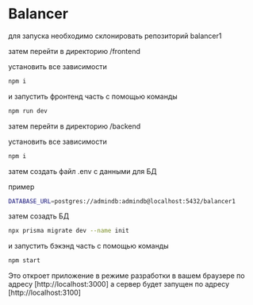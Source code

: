 # Balancer

для запуска необходимо cклонировать репозиторий balancer1 

затем перейти в директорию /frontend 

установить все зависимости 

```bash
npm i
```
и запустить фронтенд часть с помощью команды

```bash
npm run dev
```

затем перейти в директорию /backend 

установить все зависимости 

```bash
npm i
```
затем создать файл .env с данными для БД 

пример
```bash
DATABASE_URL=postgres://admindb:admindb@localhost:5432/balancer1
```


затем созадть БД 
```bash
npx prisma migrate dev --name init 
```   

и запустить бэкэнд часть с помощью команды

```bash
npm start
```
Это откроет приложение в режиме разработки в вашем браузере по адресу [http://localhost:3000]
а сервер будет запущен по адресу 
[http://localhost:3100]